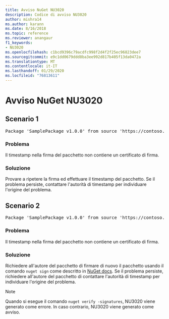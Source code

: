 ```yaml
---
title: Avviso NuGet NU3020
description: Codice di avviso NU3020
author: mishra14
ms.author: karann
ms.date: 8/16/2018
ms.topic: reference
ms.reviewer: anangaur
f1_keywords:
- NU3020
ms.openlocfilehash: c1bcd9396c79acdfc998f2d4f2f25ec96823dee7
ms.sourcegitcommit: e9c1dd0679ddd8ba3ee992d817b405f13da0472a
ms.translationtype: MT
ms.contentlocale: it-IT
ms.lasthandoff: 01/29/2020
ms.locfileid: "76813611"
---
```

# <a name="nuget-warning-nu3020"></a>Avviso NuGet NU3020

## <a name="scenario-1"></a>Scenario 1

<pre>Package 'SamplePackage v1.0.0' from source 'https://contoso.com/index.json': The timestamp does not have a signing certificate.</pre>

### <a name="issue"></a>Problema

Il timestamp nella firma del pacchetto non contiene un certificato di firma.


### <a name="solution"></a>Soluzione

Provare a ripetere la firma ed effettuare il timestamp del pacchetto. Se il problema persiste, contattare l'autorità di timestamp per individuare l'origine del problema.



## <a name="scenario-2"></a>Scenario 2

<pre>Package 'SamplePackage v1.0.0' from source 'https://contoso.com/index.json': The primary signature's timestamp does not have a signing certificate.</pre>

### <a name="issue"></a>Problema

Il timestamp nella firma del pacchetto non contiene un certificato di firma.


### <a name="solution"></a>Soluzione

Richiedere all'autore del pacchetto di firmare di nuovo il pacchetto usando il comando `nuget sign` come descritto in [NuGet docs](../../create-packages/sign-a-package.md). Se il problema persiste, richiedere all'autore del pacchetto di contattare l'autorità di timestamp per individuare l'origine del problema.


> [!Note]
> Quando si esegue il comando `nuget verify -signatures`, NU3020 viene generato come errore. In caso contrario, NU3020 viene generato come avviso.
